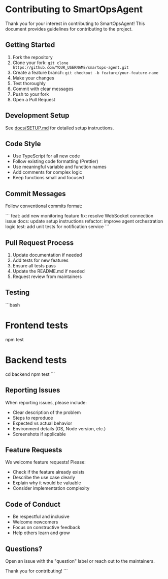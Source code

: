 # Contributing to SmartOpsAgent

Thank you for your interest in contributing to SmartOpsAgent! This document provides guidelines for contributing to the project.

## Getting Started

1. Fork the repository
2. Clone your fork: `git clone https://github.com/YOUR_USERNAME/smartops-agent.git`
3. Create a feature branch: `git checkout -b feature/your-feature-name`
4. Make your changes
5. Test thoroughly
6. Commit with clear messages
7. Push to your fork
8. Open a Pull Request

## Development Setup

See [docs/SETUP.md](docs/SETUP.md) for detailed setup instructions.

## Code Style

- Use TypeScript for all new code
- Follow existing code formatting (Prettier)
- Use meaningful variable and function names
- Add comments for complex logic
- Keep functions small and focused

## Commit Messages

Follow conventional commits format:

\`\`\`
feat: add new monitoring feature
fix: resolve WebSocket connection issue
docs: update setup instructions
refactor: improve agent orchestration logic
test: add unit tests for notification service
\`\`\`

## Pull Request Process

1. Update documentation if needed
2. Add tests for new features
3. Ensure all tests pass
4. Update the README.md if needed
5. Request review from maintainers

## Testing

\`\`\`bash
# Frontend tests
npm test

# Backend tests
cd backend
npm test
\`\`\`

## Reporting Issues

When reporting issues, please include:
- Clear description of the problem
- Steps to reproduce
- Expected vs actual behavior
- Environment details (OS, Node version, etc.)
- Screenshots if applicable

## Feature Requests

We welcome feature requests! Please:
- Check if the feature already exists
- Describe the use case clearly
- Explain why it would be valuable
- Consider implementation complexity

## Code of Conduct

- Be respectful and inclusive
- Welcome newcomers
- Focus on constructive feedback
- Help others learn and grow

## Questions?

Open an issue with the "question" label or reach out to the maintainers.

Thank you for contributing!
\`\`\`

```json file="" isHidden
